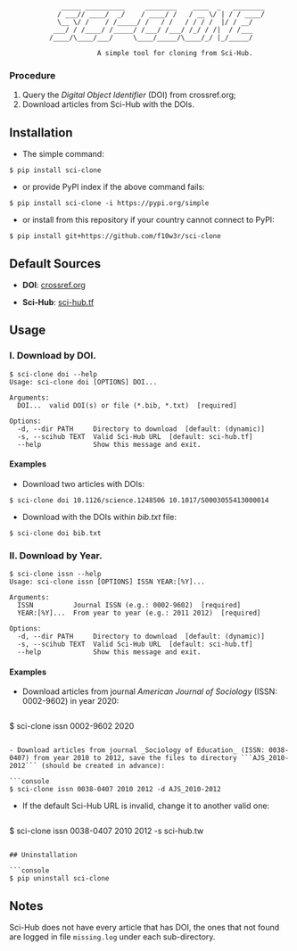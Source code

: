 ```
  
             _____ __________     ________    ____  _   ________
            / ___// ____/  _/    / ____/ /   / __ \/ | / / ____/
            \__ \/ /    / /_____/ /   / /   / / / /  |/ / __/   
           ___/ / /____/ /_____/ /___/ /___/ /_/ / /|  / /___   
          /____/\____/___/     \____/_____/\____/_/ |_/_____/ 

			          A simple tool for cloning from Sci-Hub. 

```
### Procedure

1. Query the *Digital Object Identifier* (DOI) from crossref.org;
2. Download articles from Sci-Hub with the DOIs.

## Installation

- The simple command:

```console
$ pip install sci-clone
```

- or provide PyPI index if the above command fails:

```console
$ pip install sci-clone -i https://pypi.org/simple
```

- or install from this repository if your country cannot connect to PyPI:

```console
$ pip install git+https://github.com/f10w3r/sci-clone
```

## Default Sources

- **DOI**: [crossref.org](https://crossref.org)

- **Sci-Hub**: [sci-hub.tf](https://sci-hub.tf)

## Usage

### I. Download by DOI.

```console
$ sci-clone doi --help
Usage: sci-clone doi [OPTIONS] DOI...

Arguments:
  DOI...  valid DOI(s) or file (*.bib, *.txt)  [required]

Options:
  -d, --dir PATH     Directory to download  [default: (dynamic)]
  -s, --scihub TEXT  Valid Sci-Hub URL  [default: sci-hub.tf]
  --help             Show this message and exit.
```

#### Examples

- Download two articles with DOIs:

```console
$ sci-clone doi 10.1126/science.1248506 10.1017/S0003055413000014
```

- Download with the DOIs within _bib.txt_ file:

```console
$ sci-clone doi bib.txt
```

### II. Download by Year.

```console
$ sci-clone issn --help
Usage: sci-clone issn [OPTIONS] ISSN YEAR:[%Y]...

Arguments:
  ISSN          Journal ISSN (e.g.: 0002-9602)  [required]
  YEAR:[%Y]...  From year to year (e.g.: 2011 2012)  [required]

Options:
  -d, --dir PATH     Directory to download  [default: (dynamic)]
  -s, --scihub TEXT  Valid Sci-Hub URL  [default: sci-hub.tf]
  --help             Show this message and exit.
```

#### Examples

- Download articles from journal _American Journal of Sociology_ (ISSN: 0002-9602) in year 2020:

   ```console
$ sci-clone issn 0002-9602 2020
   ```

- Download articles from journal _Sociology of Education_ (ISSN: 0038-0407) from year 2010 to 2012, save the files to directory ```AJS_2010-2012``` (should be created in advance):

   ```console
$ sci-clone issn 0038-0407 2010 2012 -d AJS_2010-2012
   ```

- If the default Sci-Hub URL is invalid, change it to another valid one:

   ```console
$ sci-clone issn 0038-0407 2010 2012 -s sci-hub.tw
   ```

## Uninstallation

```console
$ pip uninstall sci-clone
```

## Notes

   Sci-Hub does not have every article that has DOI, the ones that not found are logged in file ```missing.log``` under each sub-directory.   
